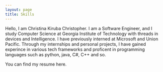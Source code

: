 ```yaml
---
layout: page
title: Skills
---
```

Hello, I am Christina Kiruba Christopher. I am a Software Engineer, and I study Computer Science at Georgia Institute of Technology with threads in devices and Intelligence. I have previously interned at Microsoft and Union Pacific. Through my internships and personal projects, I have gained experince in various tech frameworks and proficent in programming languages such as python, java, C#, C++ and so.  

You can find my resume here. 

